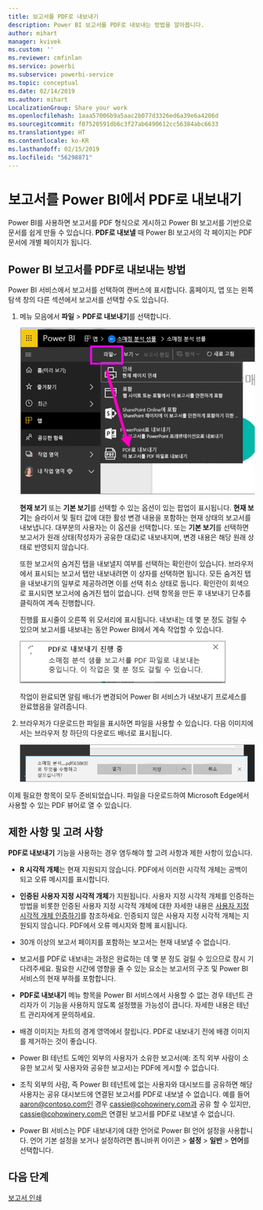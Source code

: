 ```yaml
---
title: 보고서를 PDF로 내보내기
description: Power BI 보고서를 PDF로 내보내는 방법을 알아봅니다.
author: mihart
manager: kvivek
ms.custom: ''
ms.reviewer: cmfinlan
ms.service: powerbi
ms.subservice: powerbi-service
ms.topic: conceptual
ms.date: 02/14/2019
ms.author: mihart
LocalizationGroup: Share your work
ms.openlocfilehash: 1aaa57006b9a5aac2b077d3326ed6a39e6a4206d
ms.sourcegitcommit: f07520591db6c3f27ab6490612cc56384abc6633
ms.translationtype: HT
ms.contentlocale: ko-KR
ms.lasthandoff: 02/15/2019
ms.locfileid: "56298871"
---
```

# <a name="export-reports-from-power-bi-to-pdf"></a>보고서를 Power BI에서 PDF로 내보내기
Power BI를 사용하면 보고서를 PDF 형식으로 게시하고 Power BI 보고서를 기반으로 문서를 쉽게 만들 수 있습니다. **PDF로 내보낼** 때 Power BI 보고서의 각 페이지는 PDF 문서에 개별 페이지가 됩니다.

## <a name="how-to-export-your-power-bi-report-to-pdf"></a>Power BI 보고서를 PDF로 내보내는 방법
Power BI 서비스에서 보고서를 선택하여 캔버스에 표시합니다. 홈페이지, 앱 또는 왼쪽 탐색 창의 다른 섹션에서 보고서를 선택할 수도 있습니다.

1. 메뉴 모음에서 **파일** > **PDF로 내보내기**를 선택합니다.

    ![메뉴 모음에서 파일을 선택하고 PDF로 내보내기를 가리키는 화살표를 선택합니다.](media/end-user-pdf/power-bi-export-pdf.png)

    **현재 보기** 또는 **기본 보기**를 선택할 수 있는 옵션이 있는 팝업이 표시됩니다.  **현재 보기**는 슬라이서 및 필터 값에 대한 활성 변경 내용을 포함하는 현재 상태의 보고서를 내보냅니다.  대부분의 사용자는 이 옵션을 선택합니다.  또는 **기본 보기**를 선택하면 보고서가 원래 상태(작성자가 공유한 대로)로 내보내지며, 변경 내용은 해당 원래 상태로 반영되지 않습니다.
    
    또한 보고서의 숨겨진 탭을 내보낼지 여부를 선택하는 확인란이 있습니다.  브라우저에서 표시되는 보고서 탭만 내보내려면 이 상자를 선택하면 됩니다.  모든 숨겨진 탭을 내보내기의 일부로 제공하려면 이를 선택 취소 상태로 둡니다.  확인란이 회색으로 표시되면 보고서에 숨겨진 탭이 없습니다.  선택 항목을 만든 후 내보내기 단추를 클릭하여 계속 진행합니다.
    
    진행률 표시줄이 오른쪽 위 모서리에 표시됩니다. 내보내는 데 몇 분 정도 걸릴 수 있으며 보고서를 내보내는 동안 Power BI에서 계속 작업할 수 있습니다.

    ![내보내기 진행 메시지](media/end-user-pdf/power-bi-export-message.png)

    작업이 완료되면 알림 배너가 변경되어 Power BI 서비스가 내보내기 프로세스를 완료했음을 알려줍니다.

2. 브라우저가 다운로드한 파일을 표시하면 파일을 사용할 수 있습니다. 다음 이미지에서는 브라우저 창 하단의 다운로드 배너로 표시됩니다.

    ![다운로드한 파일 위치](media/end-user-pdf/power-bi-save-file.png)

이제 필요한 항목이 모두 준비되었습니다. 파일을 다운로드하여 Microsoft Edge에서 사용할 수 있는 PDF 뷰어로 열 수 있습니다.


## <a name="limitations-and-considerations"></a>제한 사항 및 고려 사항
**PDF로 내보내기** 기능을 사용하는 경우 염두해야 할 고려 사항과 제한 사항이 있습니다.

* **R 시각적 개체**는 현재 지원되지 않습니다. PDF에서 이러한 시각적 개체는 공백이 되고 오류 메시지를 표시합니다.  

* **인증된** **사용자 지정 시각적 개체**가 지원됩니다. 사용자 지정 시각적 개체를 인증하는 방법을 비롯한 인증된 사용자 지정 시각적 개체에 대한 자세한 내용은 [사용자 지정 시각적 개체 인증하기](../power-bi-custom-visuals-certified.md)를 참조하세요. 인증되지 않은 사용자 지정 시각적 개체는 지원되지 않습니다. PDF에서 오류 메시지와 함께 표시됩니다.   

* 30개 이상의 보고서 페이지를 포함하는 보고서는 현재 내보낼 수 없습니다.

* 보고서를 PDF로 내보내는 과정은 완료하는 데 몇 분 정도 걸릴 수 있으므로 잠시 기다려주세요. 필요한 시간에 영향을 줄 수 있는 요소는 보고서의 구조 및 Power BI 서비스의 현재 부하를 포함합니다.

* **PDF로 내보내기** 메뉴 항목을 Power BI 서비스에서 사용할 수 없는 경우 테넌트 관리자가 이 기능을 사용하지 않도록 설정했을 가능성이 큽니다. 자세한 내용은 테넌트 관리자에게 문의하세요.

* 배경 이미지는 차트의 경계 영역에서 잘립니다. PDF로 내보내기 전에 배경 이미지를 제거하는 것이 좋습니다.

* Power BI 테넌트 도메인 외부의 사용자가 소유한 보고서(예: 조직 외부 사람이 소유한 보고서 및 사용자와 공유한 보고서)는 PDF에 게시할 수 없습니다.

* 조직 외부의 사람, 즉 Power BI 테넌트에 없는 사용자와 대시보드를 공유하면 해당 사용자는 공유 대시보드에 연결된 보고서를 PDF로 내보낼 수 없습니다. 예를 들어 aaron@contoso.com인 경우 cassie@cohowinery.com과 공유 할 수 있지만, cassie@cohowinery.com은 연결된 보고서를 PDF로 내보낼 수 없습니다.

* Power BI 서비스는 PDF 내보내기에 대한 언어로 Power BI 언어 설정을 사용합니다. 언어 기본 설정을 보거나 설정하려면 톱니바퀴 아이콘 > **설정** > **일반** > **언어**를 선택합니다.

## <a name="next-steps"></a>다음 단계
[보고서 인쇄](end-user-print.md)
